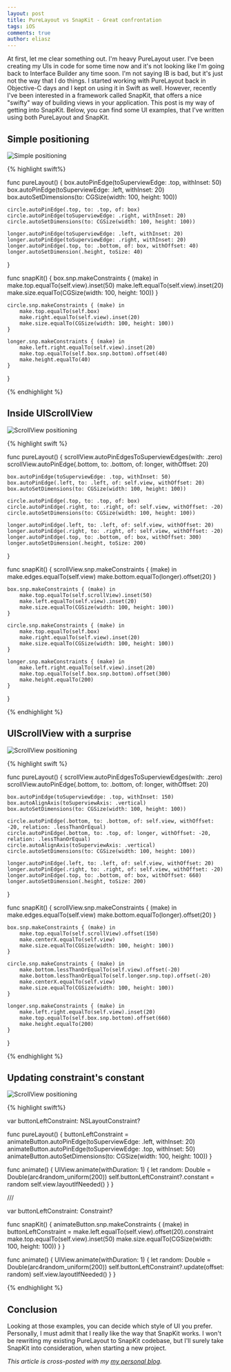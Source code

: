 ```yaml
---
layout: post
title: PureLayout vs SnapKit - Great confrontation
tags: iOS
comments: true
author: eliasz
---
```


At first, let me clear something out. I'm heavy PureLayout user. I've been creating my UIs in code for some time now and it's not looking like I'm going back to Interface Builder any time soon. I'm not saying IB is bad, but it's just not the way that I do things. I started working with PureLayout back in Objective-C days and I kept on using it in Swift as well. However, recently I've been interested in a framework called SnapKit, that offers a nice "swifty" way of building views in your application. This post is my way of getting into SnapKit. Below, you can find some UI examples, that I've written using both PureLayout and SnapKit.

Simple positioning
---

![Simple positioning](/images/simple-positioning.png)

{% highlight swift%}

func pureLayout() {
    box.autoPinEdge(toSuperviewEdge: .top, withInset: 50)
    box.autoPinEdge(toSuperviewEdge: .left, withInset: 20)
    box.autoSetDimensions(to: CGSize(width: 100, height: 100))

    circle.autoPinEdge(.top, to: .top, of: box)
    circle.autoPinEdge(toSuperviewEdge: .right, withInset: 20)
    circle.autoSetDimensions(to: CGSize(width: 100, height: 100))

    longer.autoPinEdge(toSuperviewEdge: .left, withInset: 20)
    longer.autoPinEdge(toSuperviewEdge: .right, withInset: 20)
    longer.autoPinEdge(.top, to: .bottom, of: box, withOffset: 40)
    longer.autoSetDimension(.height, toSize: 40)
}

func snapKit() {
    box.snp.makeConstraints { (make) in
        make.top.equalTo(self.view).inset(50)
        make.left.equalTo(self.view).inset(20)
        make.size.equalTo(CGSize(width: 100, height: 100))
    }

    circle.snp.makeConstraints { (make) in
        make.top.equalTo(self.box)
        make.right.equalTo(self.view).inset(20)
        make.size.equalTo(CGSize(width: 100, height: 100))
    }

    longer.snp.makeConstraints { (make) in
        make.left.right.equalTo(self.view).inset(20)
        make.top.equalTo(self.box.snp.bottom).offset(40)
        make.height.equalTo(40)
    }
}

{% endhighlight %}

Inside UIScrollView
---

![ScrollView positioning](/images/Scroll.gif)

{% highlight swift %}

func pureLayout() {
    scrollView.autoPinEdgesToSuperviewEdges(with: .zero)
    scrollView.autoPinEdge(.bottom, to: .bottom, of: longer, withOffset: 20)

    box.autoPinEdge(toSuperviewEdge: .top, withInset: 50)
    box.autoPinEdge(.left, to: .left, of: self.view, withOffset: 20)
    box.autoSetDimensions(to: CGSize(width: 100, height: 100))

    circle.autoPinEdge(.top, to: .top, of: box)
    circle.autoPinEdge(.right, to: .right, of: self.view, withOffset: -20)
    circle.autoSetDimensions(to: CGSize(width: 100, height: 100))

    longer.autoPinEdge(.left, to: .left, of: self.view, withOffset: 20)
    longer.autoPinEdge(.right, to: .right, of: self.view, withOffset: -20)
    longer.autoPinEdge(.top, to: .bottom, of: box, withOffset: 300)
    longer.autoSetDimension(.height, toSize: 200)
}

func snapKit() {
    scrollView.snp.makeConstraints { (make) in
        make.edges.equalTo(self.view)
        make.bottom.equalTo(longer).offset(20)
    }

    box.snp.makeConstraints { (make) in
        make.top.equalTo(self.scrollView).inset(50)
        make.left.equalTo(self.view).inset(20)
        make.size.equalTo(CGSize(width: 100, height: 100))
    }

    circle.snp.makeConstraints { (make) in
        make.top.equalTo(self.box)
        make.right.equalTo(self.view).inset(20)
        make.size.equalTo(CGSize(width: 100, height: 100))
    }

    longer.snp.makeConstraints { (make) in
        make.left.right.equalTo(self.view).inset(20)
        make.top.equalTo(self.box.snp.bottom).offset(300)
        make.height.equalTo(200)
    }
}


{% endhighlight %}

UIScrollView with a surprise
---

![ScrollView positioning](/images/ScrollViewSurprise.gif)

{% highlight swift %}

func pureLayout() {
    scrollView.autoPinEdgesToSuperviewEdges(with: .zero)
    scrollView.autoPinEdge(.bottom, to: .bottom, of: longer, withOffset: 20)

    box.autoPinEdge(toSuperviewEdge: .top, withInset: 150)
    box.autoAlignAxis(toSuperviewAxis: .vertical)
    box.autoSetDimensions(to: CGSize(width: 100, height: 100))

    circle.autoPinEdge(.bottom, to: .bottom, of: self.view, withOffset: -20, relation: .lessThanOrEqual)
    circle.autoPinEdge(.bottom, to: .top, of: longer, withOffset: -20, relation: .lessThanOrEqual)
    circle.autoAlignAxis(toSuperviewAxis: .vertical)
    circle.autoSetDimensions(to: CGSize(width: 100, height: 100))

    longer.autoPinEdge(.left, to: .left, of: self.view, withOffset: 20)
    longer.autoPinEdge(.right, to: .right, of: self.view, withOffset: -20)
    longer.autoPinEdge(.top, to: .bottom, of: box, withOffset: 660)
    longer.autoSetDimension(.height, toSize: 200)
}

func snapKit() {
    scrollView.snp.makeConstraints { (make) in
        make.edges.equalTo(self.view)
        make.bottom.equalTo(longer).offset(20)
    }

    box.snp.makeConstraints { (make) in
        make.top.equalTo(self.scrollView).offset(150)
        make.centerX.equalTo(self.view)
        make.size.equalTo(CGSize(width: 100, height: 100))
    }

    circle.snp.makeConstraints { (make) in
        make.bottom.lessThanOrEqualTo(self.view).offset(-20)
        make.bottom.lessThanOrEqualTo(self.longer.snp.top).offset(-20)
        make.centerX.equalTo(self.view)
        make.size.equalTo(CGSize(width: 100, height: 100))
    }

    longer.snp.makeConstraints { (make) in
        make.left.right.equalTo(self.view).inset(20)
        make.top.equalTo(self.box.snp.bottom).offset(660)
        make.height.equalTo(200)
    }
}

{% endhighlight %}

Updating constraint's constant
---

![ScrollView positioning](/images/move.gif)

{% highlight swift%}

var buttonLeftConstraint: NSLayoutConstraint?

func pureLayout() {
    buttonLeftConstraint = animateButton.autoPinEdge(toSuperviewEdge: .left, withInset: 20)
    animateButton.autoPinEdge(toSuperviewEdge: .top, withInset: 50)
    animateButton.autoSetDimensions(to: CGSize(width: 100, height: 100))
}

func animate() {
    UIView.animate(withDuration: 1) {
        let random: Double = Double(arc4random_uniform(200))
        self.buttonLeftConstraint?.constant = random
        self.view.layoutIfNeeded()
    }
}

///

var buttonLeftConstraint: Constraint?

func snapKit() {
    animateButton.snp.makeConstraints { (make) in
        buttonLeftConstraint = make.left.equalTo(self.view).offset(20).constraint
        make.top.equalTo(self.view).inset(50)
        make.size.equalTo(CGSize(width: 100, height: 100))
    }
}

func animate() {
    UIView.animate(withDuration: 1) {
        let random: Double = Double(arc4random_uniform(200))
        self.buttonLeftConstraint?.update(offset: random)
        self.view.layoutIfNeeded()
    }
}

{% endhighlight %}

Conclusion
---

Looking at those examples, you can decide which style of UI you prefer. Personally, I must admit that I really like the way that SnapKit works. I won't be rewriting my existing PureLayout to SnapKit codebase, but I'll surely take SnapKit into consideration, when starting a new project.

*This article is cross-posted with my [my personal blog](https://eliaszsawicki.com/).*
